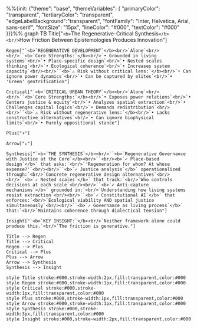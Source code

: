 %%{init: {"theme": "base", "themeVariables": {
  "primaryColor": "transparent",
  "tertiaryColor": "transparent",
  "edgeLabelBackground":"transparent",
  "fontFamily": "Inter, Helvetica, Arial, sans-serif",
  "fontSize": "15px",
  "lineColor": "#000",
  "textColor": "#000"
}}}%%
graph TB
    Title["`<b>`The Regenerative-Critical Synthesis`</b><br/>`How Friction Between Epistemologies Produces Innovation"]

    Regen["`<b>`REGENERATIVE DEVELOPMENT`</b><br/>`Alone`<br/><br/>``<b>`Core Strengths:`</b><br/>`• Grounded in living systems`<br/>`• Place-specific design`<br/>`• Nested scales thinking`<br/>`• Ecological coherence`<br/>`• Increases system capacity`<br/><br/>``<b>`⚠ Risk without critical lens:`</b><br/>`• Can ignore power dynamics`<br/>`• Can be captured by elites`<br/>`• 'Green' gentrification"]

    Critical["`<b>`CRITICAL URBAN THEORY`</b><br/>`Alone`<br/><br/>``<b>`Core Strengths:`</b><br/>`• Exposes power relations`<br/>`• Centers justice & equity`<br/>`• Analyzes spatial extraction`<br/>`• Challenges capital logics`<br/>`• Demands redistribution`<br/><br/>``<b>`⚠ Risk without regenerative lens:`</b><br/>`• Lacks constructive alternatives`<br/>`• Can ignore biophysical limits`<br/>`• Purely oppositional stance"]

    Plus["+"]

    Arrow["↓"]

    Synthesis["`<b>`THE SYNTHESIS`</b><br/>``<b>`Regenerative Governance with Justice at the Core`</b><br/>``<br/><b>`✓ Place-based design`</b>` that asks:`<br/>`'Regeneration for whom? At whose expense?'`<br/><br/>``<b>`✓ Justice analysis`</b>` operationalized through:`<br/>`Concrete regenerative design alternatives`<br/><br/>``<b>`✓ Nested scales`</b>` that track:`<br/>`Who controls decisions at each scale`<br/><br/>``<b>`✓ Anti-capture mechanisms`</b>` grounded in:`<br/>`Understanding how living systems resist extraction`<br/><br/>``<b>`✓ Constitutional AI`</b>` that enforces:`<br/>`Ecological viability AND spatial justice simultaneously`<br/><br/>``<b>`✓ Governance as living process`</b>` that:`<br/>`Maintains coherence through dialectical tension"]

    Insight["`<b>`KEY INSIGHT:`</b><br/>`Neither framework alone could produce this.`<br/>`The friction is generative."]

    Title --> Regen
    Title --> Critical
    Regen --> Plus
    Critical --> Plus
    Plus --> Arrow
    Arrow --> Synthesis
    Synthesis --> Insight

    style Title stroke:#000,stroke-width:2px,fill:transparent,color:#000
    style Regen stroke:#000,stroke-width:1px,fill:transparent,color:#000
    style Critical stroke:#000,stroke-width:1px,fill:transparent,color:#000
    style Plus stroke:#000,stroke-width:1px,fill:transparent,color:#000
    style Arrow stroke:#000,stroke-width:1px,fill:transparent,color:#000
    style Synthesis stroke:#000,stroke-width:3px,fill:transparent,color:#000
    style Insight stroke:#000,stroke-width:2px,fill:transparent,color:#000
